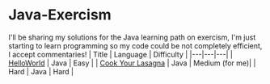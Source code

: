 # Java-Exercism
I'll be sharing my solutions for the Java learning path on exercism, I'm just starting to learn programming so my code could be not completely efficient, I accept commentaries!
| Title | Language | Difficulty |
|---|---|---|
| [HelloWorld](https://github.com/Angelous-gif/Java-Exercism/blob/main/HelloWorld.java) | Java | Easy |
| [Cook Your Lasagna](exercises/cookYourLasagna.java) | Java | Medium (for me)|
| Hard |  Java | Hard |
